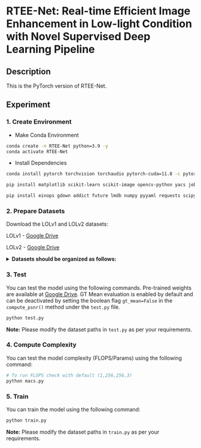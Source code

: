 
# RTEE-Net: Real-time Efficient Image Enhancement in Low-light Condition with Novel Supervised Deep Learning Pipeline
## Description
This is the PyTorch version of RTEE-Net.

## Experiment

### 1. Create Environment
- Make Conda Environment
```bash
conda create -n RTEE-Net python=3.9 -y
conda activate RTEE-Net
```
- Install Dependencies
```bash
conda install pytorch torchvision torchaudio pytorch-cuda=11.8 -c pytorch -c nvidia

pip install matplotlib scikit-learn scikit-image opencv-python yacs joblib natsort h5py tqdm tensorboard

pip install einops gdown addict future lmdb numpy pyyaml requests scipy yapf lpips thop timm
```

### 2. Prepare Datasets
Download the LOLv1 and LOLv2 datasets:

LOLv1 - [Google Drive](https://drive.google.com/file/d/1vhJg75hIpYvsmryyaxdygAWeHuiY_HWu/view?usp=sharing)

LOLv2 - [Google Drive](https://drive.google.com/file/d/1OMfP6Ks2QKJcru1wS2eP629PgvKqF2Tw/view?usp=sharing)

<details>
  <summary>
  <b>Datasets should be organized as follows:</b>
  </summary>

  ```
    |--LOL_v1   
    |    |--Train
    |    |    |--low
    |    |    |  ...
    |    |    |--high
    |    |    |  ...
    |    |--Test
    |    |    |--low
    |    |    |  ...
    |    |    |--high
    |    |    |  ...
    |--LOL_v2_real
    |    |--Train
    |    |    |--low
    |    |    |  ...
    |    |    |--high
    |    |    |  ...
    |    |--Test
    |    |    |--low
    |    |    |  ...
    |    |    |--high
    |    |    |  ...
    |--LOL_v2_Syn
    |    |--Train
    |    |    |--low
    |    |    |  ...
    |    |    |--high
    |    |    |  ...
    |    |--Test
    |    |    |--low
    |    |    |  ...
    |    |    |--high
    |    |    |  ...
  ```

</details>



### 3. Test
You can test the model using the following commands. Pre-trained weights are available at [Google Drive](https://drive.google.com/file/d/1GeEkasO2ubFi847pzrxfQ1fB3Y9NuhZ1/view?usp=sharing). GT Mean evaluation is enabled by default and can be deactivated by setting the boolean flag ```gt_mean=False``` in the ```compute_psnr()``` method under the ```test.py``` file.

```bash
python test.py
```

**Note:** Please modify the dataset paths in ```test.py``` as per your requirements.

### 4. Compute Complexity
You can test the model complexity (FLOPS/Params) using the following command:
```bash
# To run FLOPS check with default (1,256,256,3)
python macs.py
```

### 5. Train
You can train the model using the following command:

```bash
python train.py
```

**Note:** Please modify the dataset paths in ```train.py``` as per your requirements.
